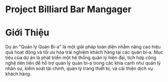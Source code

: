 # Project Billiard Bar Mangager
# Giới Thiệu 
Dự án "Quản lý Quán Bi-a" là một giải pháp toàn diện nhằm nâng cao hiệu quả hoạt động và tối ưu hóa trải nghiệm khách hàng tại các quán bi-a. Mục tiêu của dự án là phát triển một hệ thống quản lý hiện đại, tích hợp công nghệ tiên tiến để hỗ trợ quản lý quán bi-a trong các khía cạnh như quản lý nhân sự, kiểm soát tài chính, quản lý trang thiết bị, và cải thiện dịch vụ khách hàng.
